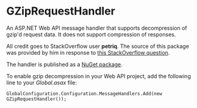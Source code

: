 # GZipRequestHandler

An ASP.NET Web API message handler that supports decompression of gzip'd request data. It does not support compression of responses.

All credit goes to StackOverflow user **petriq**. The source of this package was provided by him in response to [this StackOverflow question](http://stackoverflow.com/questions/24180697/how-to-upload-gzip-compressed-data-using-system-net-webclient-in-c-sharp).

The handler is published as a [NuGet package](https://www.nuget.org/packages/GZipRequestHandler.WebApi/).

To enable gzip decompression in your Web API project, add the following line to your _Global.asax_ file:

`GlobalConfiguration.Configuration.MessageHandlers.Add(new GZipRequestHandler());`
